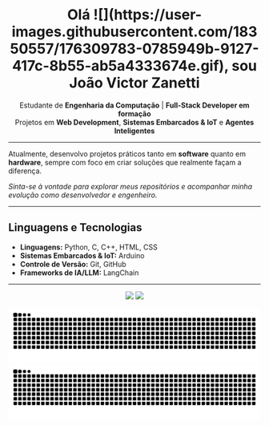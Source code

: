 <h1 align="center">Olá ![](https://user-images.githubusercontent.com/18350557/176309783-0785949b-9127-417c-8b55-ab5a4333674e.gif), sou João Victor Zanetti</h1>

<p align="center">
  Estudante de <b>Engenharia da Computação</b> | <b>Full-Stack Developer em formação</b><br>
  Projetos em <b>Web Development</b>, <b>Sistemas Embarcados & IoT</b> e <b>Agentes Inteligentes</b>
</p>

---

Atualmente, desenvolvo projetos práticos tanto em **software** quanto em **hardware**, sempre com foco em criar soluções que realmente façam a diferença.

*Sinta-se à vontade para explorar meus repositórios e acompanhar minha evolução como desenvolvedor e engenheiro.*

---

## Linguagens e Tecnologias

- **Linguagens:** Python, C, C++, HTML, CSS  
- **Sistemas Embarcados & IoT:** Arduino  
- **Controle de Versão:** Git, GitHub  
- **Frameworks de IA/LLM:** LangChain

---

<p align="center">
  <img 
    height="180em" 
    src="https://github-readme-stats.vercel.app/api?username=joaovzanetti&show_icons=true&theme=github_dark&include_all_commits=true&count_private=true" 
  />
  <img 
    height="180em" 
    src="https://github-readme-stats.vercel.app/api/top-langs/?username=joaovzanetti&theme=github_dark&layout=donut&custom_title=Tecnologias&langs_count=6" 
  />
</p>

![Snake animation - light](https://raw.githubusercontent.com/joaovzanetti/joaovzanetti/output/github-contribution-grid-snake.svg#gh-light-mode-only)
![Snake animation - dark](https://raw.githubusercontent.com/joaovzanetti/joaovzanetti/output/github-contribution-grid-snake-dark.svg#gh-dark-mode-only)
